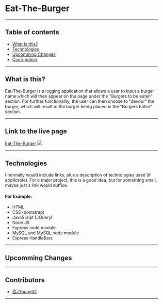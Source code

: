 # Eat-The-Burger

---- 

 ## Table of contents
* [What is this?](#what-is-this)
* [Technologies](#technologies)
* [Upcomming Changes](#upcomming-changes)
* [Contributors](#contributors)

----

## What is this?

Eat-The-Burger is a logging application that allows a user to input a burger name which will then appear on the page under the "Burgers to be eaten" section. For further functionality, the user can then choose to "devour" the burger, which will result in the burger being placed in the "Burgers Eaten" section. 

----

## Link to the live page
[Eat-The-Burger](https://murmuring-depths-00456.herokuapp.com/)
![](example-gif.gif)

----

## Technologies

I normally would include links, plus a description of technologies used (if applicable).  For a major project, this is a good idea, but for something small, maybe just a link would suffice.

#### For Example:

* HTML
* CSS (bootstrap)
* JavaScript (JQuery)
* Node JS
* Express node module
* MySQL and MySQL node module
* Express HandleBars

----

## Upcomming Changes


----

## Contributors

* [@JYoung32](https://github.com/JYoung32)


----
